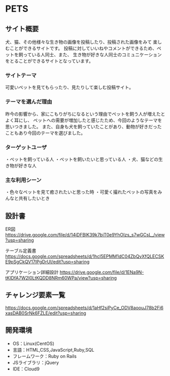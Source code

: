 # PETS

## サイト概要
犬、猫、その他様々な生き物の画像を投稿したり、投稿された画像をみて
楽しむことができるサイトです。
投稿に対していいねやコメントができるため、ペットを飼っている人同士、また、
生き物が好きな人同士のコミュニケーションをとることができるサイトとなっています。

### サイトテーマ
可愛いペットを見てもらったり、見たりして楽しむ投稿サイト。

### テーマを選んだ理由
昨今の影響から、家にこもりがちになるという理由でペットを飼う人が増えたとよく耳にし、
ペットへの需要が増加したと感じたため、今回のようなテーマを思いつきました。
また、自身も犬を飼っていたことがあり、動物が好きだったこともあり今回のテーマを選びました。


### ターゲットユーザ
・ペットを飼っている人
・ペットを飼いたいと思っている人
・犬、猫などの生き物が好きな人

### 主な利用シーン
・色々なペットを見て癒されたいと思った時
・可愛く撮れたペットの写真をみんなと共有したいとき


## 設計書
ER図
https://drive.google.com/file/d/14jDFBlK39k7biT0e9YhOIzs_s7wGCsL_/view?usp=sharing

テーブル定義書
https://docs.google.com/spreadsheets/d/1hcl5EPMM1dC04ZbQvXfQLECSKE9pSgCkQV17IPgDrUI/edit?usp=sharing

アプリケーション詳細設計
https://drive.google.com/file/d/1ENa9N-tKIDfA7W2I0LtKQDD8NRm60WPa/view?usp=sharing


## チャレンジ要素一覧
https://docs.google.com/spreadsheets/d/1aHf2siPyCe_ODV8aoouJ78b2Fi6xasDAB0SrNk6FZLE/edit?usp=sharing

## 開発環境
- OS：Linux(CentOS)
- 言語：HTML,CSS,JavaScript,Ruby,SQL
- フレームワーク：Ruby on Rails
- JSライブラリ：jQuery
- IDE：Cloud9
